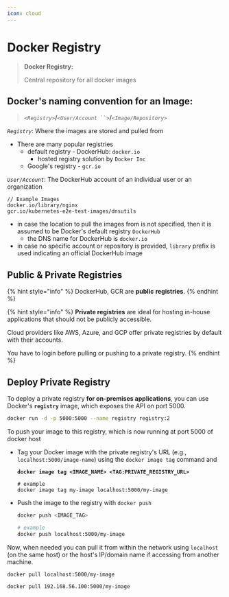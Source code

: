 ```yaml
---
icon: cloud
---
```


# Docker Registry

> **Docker Registry:**
>
> Central repository for all docker images&#x20;



## Docker's naming convention for an Image:

> `<`_`Registry`_`>`**/**`<`_`User/Account`_` ``>`**/**`<`_`Image/Repository`_`>`

_`Registry`_: Where the images are stored and pulled from

* There are many popular registries
  * default registry - DockerHub: `docker.io`
    * hosted registry solution by `Docker Inc`
  * Google's registry - `gcr.io`

_`User/Account`_: The DockerHub account of an individual user or an organization



```
// Example Images 
docker.io/library/nginx
gcr.io/kubernetes-e2e-test-images/dnsutils
```

* in case the location to pull the images from is not specified, then it is assumed to be Docker's default registry `DockerHub`&#x20;
  * the DNS name for DockerHub is `docker.io`
* in case no specific account or repository is provided, `library` prefix is used indicating an official DockerHub image



## Public & Private Registries

{% hint style="info" %}
DockerHub, GCR are **public** **registries**.
{% endhint %}

{% hint style="info" %}
**Private registries** are ideal for hosting in-house applications that should not be publicly accessible.&#x20;

Cloud providers like AWS, Azure, and GCP offer private registries by default with their accounts.&#x20;

You have to login before pulling or pushing to a private registry.
{% endhint %}



## Deploy Private Registry

To deploy a private registry **for on-premises applications**, you can use Docker's **`registry`** image, which exposes the API on port 5000.&#x20;

```bash
docker run -d -p 5000:5000 --name registry registry:2
```



To push your image to this registry, which is now running at port 5000 of docker host

*   Tag your Docker image with the private registry's URL (e.g., `localhost:5000/image-name`) using the `docker image tag` command and

    <pre class="language-bash"><code class="lang-bash"><strong>docker image tag &#x3C;IMAGE_NAME> &#x3C;TAG:PRIVATE_REGISTRY_URL>
    </strong>
    # example
    docker image tag my-image localhost:5000/my-image
    </code></pre>
*   Push the image to the registry with `docker push`&#x20;

    ```bash
    docker push <IMAGE_TAG>

    # example
    docker push localhost:5000/my-image
    ```



Now, when needed you can pull it from within the network using `localhost` (on the same host) or the host's IP/domain name if accessing from another machine.

```bash
docker pull localhost:5000/my-image

docker pull 192.168.56.100:5000/my-image
```

